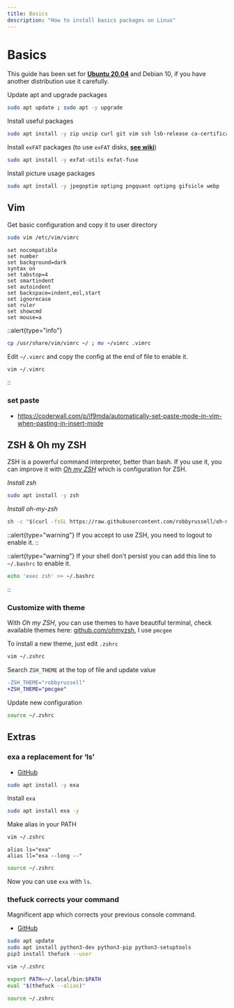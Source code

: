 ```yaml
---
title: Basics
description: "How to install basics packages on Linux"
---
```


# Basics

This guide has been set for [**Ubuntu 20.04**](https://ubuntu.com/#download) and Debian 10, if you have another distribution use it carefully.

Update apt and upgrade packages

```bash
sudo apt update ; sudo apt -y upgrade
```

Install useful packages

```bash
sudo apt install -y zip unzip curl git vim ssh lsb-release ca-certificates apt-transport-https software-properties-common
```

Install `exFAT` packages (to use `exFAT` disks, [**see wiki**](https://doc.ubuntu-fr.org/exfat))

```bash
sudo apt install -y exfat-utils exfat-fuse
```

Install picture usage packages

```bash
sudo apt install -y jpegoptim optipng pngquant optipng gifsicle webp
```

## Vim

Get basic configuration and copy it to user directory

```bash
sudo vim /etc/vim/vimrc
```

```vim [/etc/vim/vimrc]
set nocompatible
set number
set background=dark
syntax on
set tabstop=4
set smartindent
set autoindent
set backspace=indent,eol,start
set ignorecase
set ruler
set showcmd
set mouse=a
```

::alert{type="info"}

```bash
cp /usr/share/vim/vimrc ~/ ; mv ~/vimrc .vimrc
```

Edit `~/.vimrc` and copy the config at the end of file to enable it.

```bash
vim ~/.vimrc
```

::

### set paste

- <https://coderwall.com/p/if9mda/automatically-set-paste-mode-in-vim-when-pasting-in-insert-mode>

## ZSH & Oh my ZSH

ZSH is a powerful command interpreter, better than bash. If you use it, you can improve it with [_Oh my ZSH_](https://ohmyz.sh/) which is configuration for ZSH.

_Install zsh_

```bash
sudo apt install -y zsh
```

_Install oh-my-zsh_

```bash
sh -c "$(curl -fsSL https://raw.githubusercontent.com/robbyrussell/oh-my-zsh/master/tools/install.sh)"
```

::alert{type="warning"}
If you accept to use ZSH, you need to logout to enable it.
::

::alert{type="warning"}
If your shell don't persist you can add this line to `~/.bashrc` to enable it.

```bash
echo 'exec zsh' >> ~/.bashrc
```
::

### Customize with theme

With _Oh my ZSH_, you can use themes to have beautiful terminal, check available themes here: [github.com/ohmyzsh](https://github.com/ohmyzsh/ohmyzsh/wiki/Themes), I use `pmcgee`

To install a new theme, just edit `.zshrc`

```bash
vim ~/.zshrc
```

Search `ZSH_THEME` at the top of file and update value

```diff [~/.zshrc]
-ZSH_THEME="robbyrussell"
+ZSH_THEME="pmcgee"
```

Update new configuration

```bash
source ~/.zshrc
```

## Extras

### exa a replacement for ‘ls’

- [GitHub](https://github.com/ogham/exa)

```bash
sudo apt install -y exa
```

Install `exa`

```bash
sudo apt install exa -y
```

Make alias in your PATH

```bash
vim ~/.zshrc
```

```bash[~/.zshrc]
alias ls="exa"
alias ll="exa --long --"
```

```bash
source ~/.zshrc
```

Now you can use `exa` with `ls`.

### thefuck corrects your command

Magnificent app which corrects your previous console command.

- [GitHub](https://github.com/nvbn/thefuck#installation)

```bash
sudo apt update
sudo apt install python3-dev python3-pip python3-setuptools
pip3 install thefuck --user
```

```bash
vim ~/.zshrc
```

```bash [~/.zshrc]
export PATH=~/.local/bin:$PATH
eval "$(thefuck --alias)"
```

```bash
source ~/.zshrc
```
